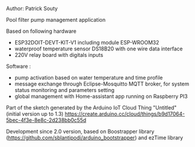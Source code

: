 Author: Patrick Souty
  
Pool filter pump management application
  
Based on following hardware
  
- ESP32DOIT-DEVT-KIT-V1 including module ESP-WROOM32
- waterproof temperature sensor DS18B20 with one wire data interface
- 220V relay board with digitals inputs

Software : 
- pump activation based on water temperature and time profile
- message exchange through Eclipse-Mosquitto MQTT broker, for system status monitoring and parameters setting
- global management with Home-assistant app running on Raspberry PI3

Part of the sketch generated by the Arduino IoT Cloud Thing "Untitled" (initial version up to 1.3)
  https://create.arduino.cc/cloud/things/b9d17064-5bec-4f3e-8e8c-2d238bb0c55d

Development since 2.0 version, based on Boostrapper library (https://github.com/sblantipodi/arduino_bootstrapper) and ezTime library
